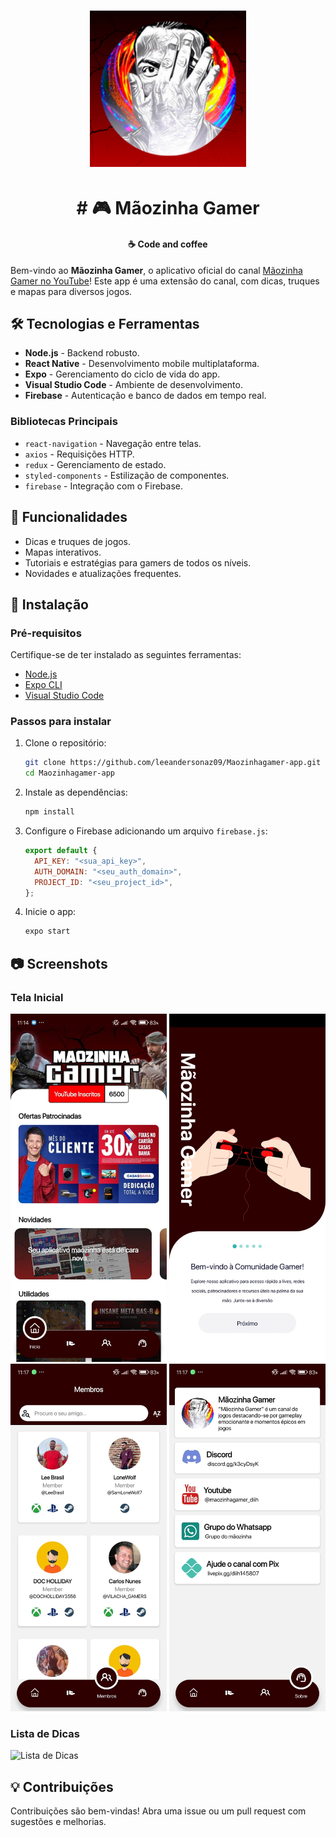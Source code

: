 <h1 align="center">
    <img alt="Juazeiro Livre" title="#delicinha" src="assets/icon.png" width="250px" />
</h1>

<h1 align="center">
  # 🎮 Mãozinha Gamer
</h1>

<h4 align="center">
  ☕ Code and coffee
</h4>

Bem-vindo ao **Mãozinha Gamer**, o aplicativo oficial do canal [Mãozinha Gamer no YouTube](https://www.youtube.com/channel/UCqB3_WL9vGS751N6UudXHuw)! Este app é uma extensão do canal, com dicas, truques e mapas para diversos jogos.

## 🛠 Tecnologias e Ferramentas

- **Node.js** - Backend robusto.
- **React Native** - Desenvolvimento mobile multiplataforma.
- **Expo** - Gerenciamento do ciclo de vida do app.
- **Visual Studio Code** - Ambiente de desenvolvimento.
- **Firebase** - Autenticação e banco de dados em tempo real.

### Bibliotecas Principais

- `react-navigation` - Navegação entre telas.
- `axios` - Requisições HTTP.
- `redux` - Gerenciamento de estado.
- `styled-components` - Estilização de componentes.
- `firebase` - Integração com o Firebase.

## 📲 Funcionalidades

- Dicas e truques de jogos.
- Mapas interativos.
- Tutoriais e estratégias para gamers de todos os níveis.
- Novidades e atualizações frequentes.

## 🚀 Instalação

### Pré-requisitos

Certifique-se de ter instalado as seguintes ferramentas:

- [Node.js](https://nodejs.org)
- [Expo CLI](https://docs.expo.dev/get-started/installation/)
- [Visual Studio Code](https://code.visualstudio.com/)

### Passos para instalar

1. Clone o repositório:

   ```bash
   git clone https://github.com/leeandersonaz09/Maozinhagamer-app.git
   cd Maozinhagamer-app
   ```

2. Instale as dependências:

   ```bash
   npm install
   ```

3. Configure o Firebase adicionando um arquivo `firebase.js`:

   ```javascript
   export default {
     API_KEY: "<sua_api_key>",
     AUTH_DOMAIN: "<seu_auth_domain>",
     PROJECT_ID: "<seu_project_id>",
   };
   ```

4. Inicie o app:

   ```bash
   expo start
   ```

## 📷 Screenshots

### Tela Inicial
<p align="center">
    <img alt="" title="#delicinha" src="screenshots/01.jpeg" width="250px" />
    <img alt="" title="#delicinha" src="screenshots/02.jpeg" width="250px" />
    <img alt="" title="#delicinha" src="screenshots/07.jpeg" width="250px" />
    <img alt="" title="#delicinha" src="screenshots/08.jpeg" width="250px" />

</p>

### Lista de Dicas
![Lista de Dicas](https://via.placeholder.com/800x400.png?text=Lista+de+Dicas)

## 💡 Contribuições

Contribuições são bem-vindas! Abra uma issue ou um pull request com sugestões e melhorias.
